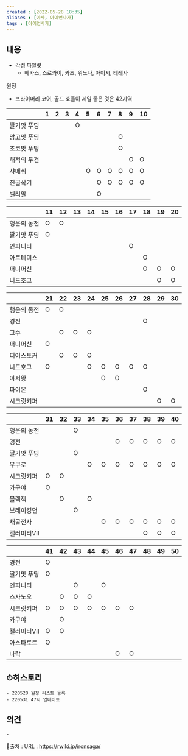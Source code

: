 ```yaml
---
created : [2022-05-28 18:35]
aliases : [아사, 아이언사가]
tags : [아이언사가]
---
```


## 내용
- 각성 파일럿
	- 베카스, 스로카이, 카즈, 위노나, 아이시, 테레사
	
원정
* 프라이머리 코어, 골드 효율이 제일 좋은 것은 42지역

|  | 1 | 2 | 3 | 4 | 5 | 6 | 7 | 8 | 9 | 10 |
|:---|:---|:---|:---|:---|:---|:---|:---|:---|:---|:---|
| 딸기맛 푸딩 |  |  |  | O |  |  |  |  |  |  |
| 망고맛 푸딩 |  |  |  |  |  |  |  | O |  |  |
| 초코맛 푸딩 |  |  |  |  |  |  |  | O |  |  |
| 해적의 두건 |  |  |  |  |  |  |  |  | O | O |
| 샤메쉬 |  |  |  |  | O | O | O | O | O | O |
| 진굴삭기 |  |  |  |  |  | O | O | O | O | O |
| 벨리알 |  |  |  |  |  | O |  |  |  |  |

|  | 11 | 12 | 13 | 14 | 15 | 16 | 17 | 18 | 19 | 20 |
|:---|:---|:---|:---|:---|:---|:---|:---|:---|:---|:---|
| 행운의 동전 | O | O |  |  |  |  |  |  |  |  |
| 딸기맛 푸딩 | O |  |  |  |  |  |  |  |  |  |
| 인피니티 |  |  |  |  |  |  | O |  |  |  |
| 아르테미스 |  |  |  |  |  |  |  | O  |  |  |
| 퍼니머신 |  |  |  |  |  |  |  | O | O | O |
| 니드호그 |  |  |  |  |  |  |  |  | O | O |

|  | 21 | 22 | 23 | 24 | 25 | 26 | 27 | 28 | 29 | 30 |
|:---|:---|:---|:---|:---|:---|:---|:---|:---|:---|:---|
| 행운의 동전 | O | O |  |  |  |  |  |  |  |  |
| 경전 |  |  |  |  |  |  |  | O |  |  |
| 고수 |  | O | O | O |  |  |  |  |  |  |
| 퍼니머신 | O |  |  |  |  |  |  |  |  |  |
| 디어스토커 |  | O | O | O |  |  |  |  |  |  |
| 니드호그 | O |  |  | O | O | O | O | O |  |  |
| 아서왕 |  |  |  |  | O | O |  |  |  |  |
| 파이몬 |  |  |  |  |  |  |  | O |  |  |
| 시크릿키퍼 |  |  |  |  |  |  |  |  | O | O |

|  | 31 | 32 | 33 | 34 | 35 | 36 | 37 | 38 | 39 | 40 |
|:---|:---|:---|:---|:---|:---|:---|:---|:---|:---|:---|
| 행운의 동전 |  |  | O |  |  |  |  |  |  |  |
| 경전 |  |  |  |  |  | O | O | O | O | O |
| 딸기맛 푸딩 |  |  | O |  |  |  |  |  |  |  |
| 무쿠로  |  |  |  | O | O | O | O | O | O | O |
| 시크릿키퍼 | O | O |  |  |  |  |  |  |  |  |
| 카구야 | O |  |  |  |  |  |  |  |  |  |
| 블랙잭 |  | O |  | O |  |  |  |  |  |  |
| 브레이킹던 |  |  | O |  |  |  |  |  |  |  |
| 채굴전사 |  |  |  |  | O | O | O | O | O | O |
| 캘러미티VII |  |  |  |  |  |  |  | O | O | O |

|  | 41 | 42 | 43 | 44 | 45 | 46 | 47 | 48 | 49 | 50 |
|:---|:---|:---|:---|:---|:---|:---|:---|:---|:---|:---|
| 경전 | O |  |  |  |  |  |  |  |  |  |
| 딸기맛 푸딩 | O |  |  |  |  |  |  |  |  |  |
| 인피니티 |  |  | O |  | O |  |  |  |  |  |
| 스사노오 |  | O | O | O |  |  |  |  |  |  |
| 시크릿키퍼 | O | O | O | O | O | O | O |  |  |  |
| 카구야 |  | O |  |  |  |  |  |  |  |  |
| 캘러미티VII | O | O |  |  |  |  |  |  |  |  |
| 아스타로트 | O |  |  |  |  |  |  |  |  |  |
| 나락 |  |  |  |  |  | O | O |  |  |  |
## ⏱히스토리
	- 220528 원정 리스트 등록
	- 220531 47지 업데이트

## 의견
	-


📙출처 :
URL : https://rwiki.jp/ironsaga/